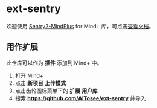 # ext-sentry

欢迎使用 [Sentry2-MindPlus](https://github.com/AITosee/Sentry2-MindPlus) for Mind+ 库，可点击[查看文档](https://tosee.readthedocs.io/zh/latest/Sentry/MindPlus/index.html)。

## 用作扩展

此仓库可以作为 **插件** 添加到 Mind+ 中。

1. 打开 Mind+
1. 点击 **新项目**  **上传模式**
1. 点击齿轮图标菜单下的 **扩展** **用户库**
1. 搜索 **https://github.com/AITosee/ext-sentry** 并导入
